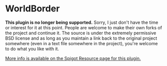 WorldBorder
===========

<b>This plugin is no longer being supported.</b> Sorry, I just don't have the time or interest for it at this point. People are welcome to make their own forks of the project and continue it. The source is under the extremely permissive BSD license and as long as you maintain a link back to the original project somewhere (even in a text file somewhere in the project), you're welcome to do what you like with it.

<a href="https://www.spigotmc.org/resources/worldborder.60905/">More info is available on the Spigot Resource page for this plugin.</a>
